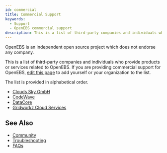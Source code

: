 ```yaml
---
id: commercial
title: Commercial Support
keywords:
  - Support
  - OpenEBS commercial support
description: This is a list of third-party companies and individuals who provide products or services related to OpenEBS.
---
```


OpenEBS is an independent open source project which does not endorse any company.

This is a list of third-party companies and individuals who provide products or services related to OpenEBS. If you are providing commercial support for OpenEBS, [edit this page](commercial-support.md) to add yourself or your organization to the list.

The list is provided in alphabetical order.

- [Clouds Sky GmbH](https://cloudssky.com/en/)
- [CodeWave](https://codewave.eu/)
- [DataCore](https://www.datacore.com/support/openebs/)
- [Gridworkz Cloud Services](https://www.gridworkz.com/)

## See Also

- [Community](community.md) 
- [Troubleshooting](./troubleshooting/troubleshooting-local-storage.md)
- [FAQs](./faqs/faqs.md)

